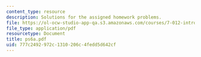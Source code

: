 ```yaml
---
content_type: resource
description: Solutions for the assigned homework problems.
file: https://ol-ocw-studio-app-qa.s3.amazonaws.com/courses/7-012-introduction-to-biology-fall-2004/777c2492972c1310206c4fedd5d642cf_ps6a.pdf
file_type: application/pdf
resourcetype: Document
title: ps6a.pdf
uid: 777c2492-972c-1310-206c-4fedd5d642cf
---
```

